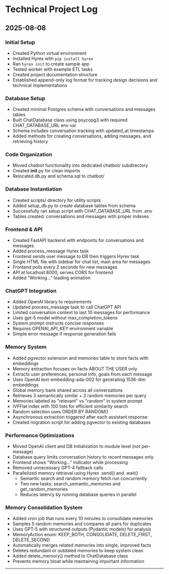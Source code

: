 # Technical Project Log

## 2025-08-08

### Initial Setup
- Created Python virtual environment
- Installed Hyrex with `pip install hyrex`
- Ran `hyrex init` to create sample app
- Tested worker with example ETL tasks
- Created project documentation structure
- Established append-only log format for tracking design decisions and technical implementations

### Database Setup
- Created minimal Postgres schema with conversations and messages tables
- Built ChatDatabase class using psycopg3 with required CHAT_DATABASE_URL env var
- Schema includes conversation tracking with updated_at timestamps
- Added methods for creating conversations, adding messages, and retrieving history

### Code Organization
- Moved chatbot functionality into dedicated chatbot/ subdirectory
- Created __init__.py for clean imports
- Relocated db.py and schema.sql to chatbot/

### Database Instantiation
- Created scripts/ directory for utility scripts
- Added setup_db.py to create database tables from schema
- Successfully ran setup script with CHAT_DATABASE_URL from .env
- Tables created: conversations and messages with proper indexes

### Frontend & API
- Created FastAPI backend with endpoints for conversations and messages
- Added process_message Hyrex task
- Frontend sends user message to DB then triggers Hyrex task
- Single HTML file with sidebar for chat list, main area for messages
- Frontend polls every 2 seconds for new messages
- API at localhost:8000, serves CORS for frontend
- Added "Working..." loading animation

### ChatGPT Integration
- Added OpenAI library to requirements
- Updated process_message task to call ChatGPT API
- Limited conversation context to last 10 messages for performance
- Uses gpt-5 model without max_completion_tokens
- System prompt instructs concise responses
- Requires OPENAI_API_KEY environment variable
- Simple error message if response generation fails

### Memory System
- Added pgvector extension and memories table to store facts with embeddings
- Memory extraction focuses on facts ABOUT THE USER only
- Extracts user preferences, personal info, goals from each message
- Uses OpenAI text-embedding-ada-002 for generating 1536-dim embeddings
- Global memory bank shared across all conversations
- Retrieves 3 semantically similar + 2 random memories per query
- Memories labeled as "relevant" vs "random" in system prompt
- IVFFlat index with 100 lists for efficient similarity search
- Random selection uses ORDER BY RANDOM()
- Asynchronous extraction triggered after each assistant response
- Created migration script for adding pgvector to existing databases

### Performance Optimizations
- Moved OpenAI client and DB initialization to module level (not per-message)
- Database query limits conversation history to recent messages only
- Frontend shows "Working..." indicator while processing
- Removed unnecessary GPT-4 fallback calls
- Parallelized memory retrieval using Hyrex .send() and .wait()
  - Semantic search and random memory fetch run concurrently
  - Two new tasks: search_semantic_memories and get_random_memories
  - Reduces latency by running database queries in parallel

### Memory Consolidation System
- Added cron job that runs every 10 minutes to consolidate memories
- Samples 5 random memories and compares all pairs for duplicates
- Uses GPT-5 with structured outputs (Pydantic models) for analysis
- MemoryAction enum: KEEP_BOTH, CONSOLIDATE, DELETE_FIRST, DELETE_SECOND
- Automatically merges related memories into single, improved facts
- Deletes redundant or outdated memories to keep system clean
- Added delete_memory() method to ChatDatabase class
- Prevents memory bloat while maintaining important information

---
